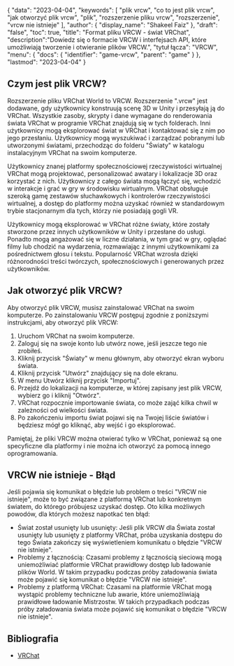 {
"data": "2023-04-04",
  "keywords": [
"plik vrcw",
"co to jest plik vrcw",
"jak otworzyć plik vrcw",
"plik",
"rozszerzenie pliku vrcw",
"rozszerzenie",
"vrcw nie istnieje"
],
  "author": {
"display_name": "Shakeel Faiz"
},
"draft": "false",
"toc": true,
"title": "Format pliku VRCW - świat VRChat",
  "description":"Dowiedz się o formacie VRCW i interfejsach API, które umożliwiają tworzenie i otwieranie plików VRCW.",
"tytuł łącza": "VRCW",
  "menu": {
    "docs": {
      "identifier": "game-vrcw",
      "parent": "game"
}
},
"lastmod": "2023-04-04"
}

## Czym jest plik VRCW?

Rozszerzenie pliku VRChat World to VRCW. Rozszerzenie ".vrcw" jest dodawane, gdy użytkownicy konstruują scenę 3D w Unity i przesyłają ją do VRChat. Wszystkie zasoby, skrypty i dane wymagane do renderowania świata VRChat w programie VRChat znajdują się w tych folderach. Inni użytkownicy mogą eksplorować świat w VRChat i kontaktować się z nim po jego przesłaniu. Użytkownicy mogą wyszukiwać i zarządzać pobranymi lub utworzonymi światami, przechodząc do folderu "Światy" w katalogu instalacyjnym VRChat na swoim komputerze.

Użytkownicy znanej platformy społecznościowej rzeczywistości wirtualnej VRChat mogą projektować, personalizować awatary i lokalizacje 3D oraz korzystać z nich. Użytkownicy z całego świata mogą łączyć się, wchodzić w interakcje i grać w gry w środowisku wirtualnym. VRChat obsługuje szeroką gamę zestawów słuchawkowych i kontrolerów rzeczywistości wirtualnej, a dostęp do platformy można uzyskać również w standardowym trybie stacjonarnym dla tych, którzy nie posiadają gogli VR.

Użytkownicy mogą eksplorować w VRChat różne światy, które zostały stworzone przez innych użytkowników w Unity i przesłane do usługi. Ponadto mogą angażować się w liczne działania, w tym grać w gry, oglądać filmy lub chodzić na wydarzenia, rozmawiając z innymi użytkownikami za pośrednictwem głosu i tekstu. Popularność VRChat wzrosła dzięki różnorodności treści twórczych, społecznościowych i generowanych przez użytkowników.

## Jak otworzyć plik VRCW?

Aby otworzyć plik VRCW, musisz zainstalować VRChat na swoim komputerze. Po zainstalowaniu VRCW postępuj zgodnie z poniższymi instrukcjami, aby otworzyć plik VRCW:

1. Uruchom VRChat na swoim komputerze.
2. Zaloguj się na swoje konto lub utwórz nowe, jeśli jeszcze tego nie zrobiłeś.
3. Kliknij przycisk "Światy" w menu głównym, aby otworzyć ekran wyboru świata.
4. Kliknij przycisk "Utwórz" znajdujący się na dole ekranu.
5. W menu Utwórz kliknij przycisk "Importuj".
6. Przejdź do lokalizacji na komputerze, w której zapisany jest plik VRCW, wybierz go i kliknij "Otwórz".
7. VRChat rozpocznie importowanie świata, co może zająć kilka chwil w zależności od wielkości świata.
8. Po zakończeniu importu świat pojawi się na Twojej liście światów i będziesz mógł go kliknąć, aby wejść i go eksplorować.

Pamiętaj, że pliki VRCW można otwierać tylko w VRChat, ponieważ są one specyficzne dla platformy i nie można ich otworzyć za pomocą innego oprogramowania.

## VRCW nie istnieje - Błąd

Jeśli pojawia się komunikat o błędzie lub problem o treści "VRCW nie istnieje", może to być związane z platformą VRChat lub konkretnym światem, do którego próbujesz uzyskać dostęp. Oto kilka możliwych powodów, dla których możesz napotkać ten błąd:

- Świat został usunięty lub usunięty: Jeśli plik VRCW dla Świata został usunięty lub usunięty z platformy VRChat, próba uzyskania dostępu do tego Świata zakończy się wyświetleniem komunikatu o błędzie "VRCW nie istnieje".
- Problemy z łącznością: Czasami problemy z łącznością sieciową mogą uniemożliwiać platformie VRChat prawidłowy dostęp lub ładowanie plików World. W takim przypadku podczas próby załadowania świata może pojawić się komunikat o błędzie "VRCW nie istnieje".
- Problemy z platformą VRChat: Czasami na platformie VRChat mogą wystąpić problemy techniczne lub awarie, które uniemożliwiają prawidłowe ładowanie Mistrzostw. W takich przypadkach podczas próby załadowania świata może pojawić się komunikat o błędzie "VRCW nie istnieje".

## Bibliografia
* [VRChat](https://en.wikipedia.org/wiki/VRChat)

